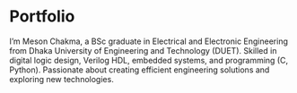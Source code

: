 # Portfolio
I’m Meson Chakma, a BSc graduate in Electrical and Electronic Engineering from Dhaka University of Engineering and Technology (DUET). Skilled in digital logic design, Verilog HDL, embedded systems, and programming (C, Python). Passionate about creating efficient engineering solutions and exploring new technologies.
